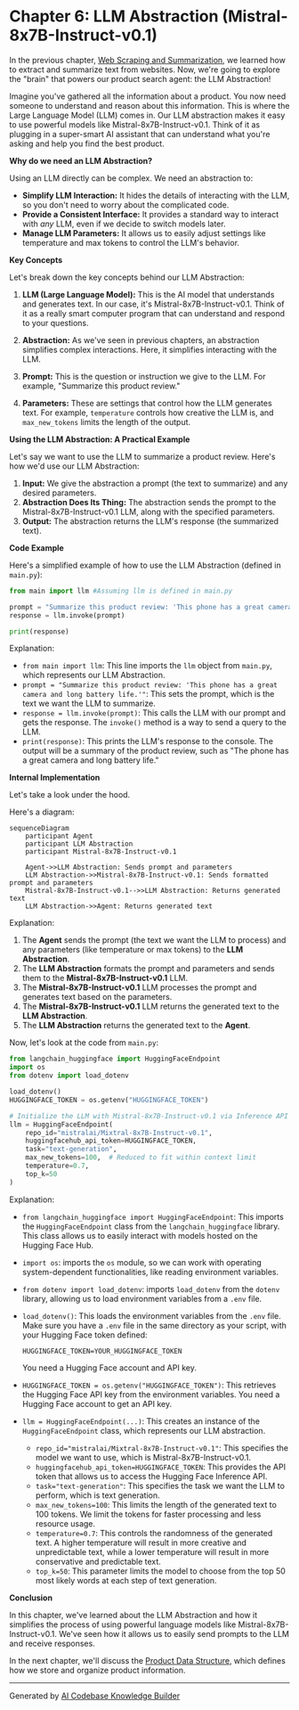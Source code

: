 # Chapter 6: LLM Abstraction (Mistral-8x7B-Instruct-v0.1)

In the previous chapter, [Web Scraping and Summarization](05_web_scraping_and_summarization.md), we learned how to extract and summarize text from websites. Now, we're going to explore the "brain" that powers our product search agent: the LLM Abstraction!

Imagine you've gathered all the information about a product. You now need someone to understand and reason about this information. This is where the Large Language Model (LLM) comes in. Our LLM abstraction makes it easy to use powerful models like Mistral-8x7B-Instruct-v0.1. Think of it as plugging in a super-smart AI assistant that can understand what you're asking and help you find the best product.

**Why do we need an LLM Abstraction?**

Using an LLM directly can be complex. We need an abstraction to:

*   **Simplify LLM Interaction:**  It hides the details of interacting with the LLM, so you don't need to worry about the complicated code.
*   **Provide a Consistent Interface:** It provides a standard way to interact with *any* LLM, even if we decide to switch models later.
*   **Manage LLM Parameters:** It allows us to easily adjust settings like temperature and max tokens to control the LLM's behavior.

**Key Concepts**

Let's break down the key concepts behind our LLM Abstraction:

1.  **LLM (Large Language Model):** This is the AI model that understands and generates text. In our case, it's Mistral-8x7B-Instruct-v0.1. Think of it as a really smart computer program that can understand and respond to your questions.

2.  **Abstraction:** As we've seen in previous chapters, an abstraction simplifies complex interactions. Here, it simplifies interacting with the LLM.

3.  **Prompt:** This is the question or instruction we give to the LLM. For example, "Summarize this product review."

4.  **Parameters:** These are settings that control how the LLM generates text. For example, `temperature` controls how creative the LLM is, and `max_new_tokens` limits the length of the output.

**Using the LLM Abstraction: A Practical Example**

Let's say we want to use the LLM to summarize a product review. Here's how we'd use our LLM Abstraction:

1.  **Input:** We give the abstraction a prompt (the text to summarize) and any desired parameters.
2.  **Abstraction Does Its Thing:** The abstraction sends the prompt to the Mistral-8x7B-Instruct-v0.1 LLM, along with the specified parameters.
3.  **Output:** The abstraction returns the LLM's response (the summarized text).

**Code Example**

Here's a simplified example of how to use the LLM Abstraction (defined in `main.py`):

```python
from main import llm #Assuming llm is defined in main.py

prompt = "Summarize this product review: 'This phone has a great camera and long battery life.'"
response = llm.invoke(prompt)

print(response)
```

Explanation:

*   `from main import llm`: This line imports the `llm` object from `main.py`, which represents our LLM Abstraction.
*   `prompt = "Summarize this product review: 'This phone has a great camera and long battery life.'"`: This sets the prompt, which is the text we want the LLM to summarize.
*   `response = llm.invoke(prompt)`: This calls the LLM with our prompt and gets the response. The `invoke()` method is a way to send a query to the LLM.
*   `print(response)`: This prints the LLM's response to the console. The output will be a summary of the product review, such as "The phone has a great camera and long battery life."

**Internal Implementation**

Let's take a look under the hood.

Here's a diagram:

```mermaid
sequenceDiagram
    participant Agent
    participant LLM Abstraction
    participant Mistral-8x7B-Instruct-v0.1

    Agent->>LLM Abstraction: Sends prompt and parameters
    LLM Abstraction->>Mistral-8x7B-Instruct-v0.1: Sends formatted prompt and parameters
    Mistral-8x7B-Instruct-v0.1-->>LLM Abstraction: Returns generated text
    LLM Abstraction->>Agent: Returns generated text
```

Explanation:

1.  The **Agent** sends the prompt (the text we want the LLM to process) and any parameters (like temperature or max tokens) to the **LLM Abstraction**.
2.  The **LLM Abstraction** formats the prompt and parameters and sends them to the **Mistral-8x7B-Instruct-v0.1** LLM.
3.  The **Mistral-8x7B-Instruct-v0.1** LLM processes the prompt and generates text based on the parameters.
4.  The **Mistral-8x7B-Instruct-v0.1** LLM returns the generated text to the **LLM Abstraction**.
5.  The **LLM Abstraction** returns the generated text to the **Agent**.

Now, let's look at the code from `main.py`:

```python
from langchain_huggingface import HuggingFaceEndpoint
import os
from dotenv import load_dotenv

load_dotenv()
HUGGINGFACE_TOKEN = os.getenv("HUGGINGFACE_TOKEN")

# Initialize the LLM with Mistral-8x7B-Instruct-v0.1 via Inference API
llm = HuggingFaceEndpoint(
    repo_id="mistralai/Mixtral-8x7B-Instruct-v0.1",
    huggingfacehub_api_token=HUGGINGFACE_TOKEN,
    task="text-generation",
    max_new_tokens=100,  # Reduced to fit within context limit
    temperature=0.7,
    top_k=50
)
```

Explanation:

*   `from langchain_huggingface import HuggingFaceEndpoint`:  This imports the `HuggingFaceEndpoint` class from the `langchain_huggingface` library. This class allows us to easily interact with models hosted on the Hugging Face Hub.
*   `import os`: imports the `os` module, so we can work with operating system-dependent functionalities, like reading environment variables.
*   `from dotenv import load_dotenv`: imports `load_dotenv` from the `dotenv` library, allowing us to load environment variables from a `.env` file.
*   `load_dotenv()`: This loads the environment variables from the `.env` file. Make sure you have a `.env` file in the same directory as your script, with your Hugging Face token defined:

    ```
    HUGGINGFACE_TOKEN=YOUR_HUGGINGFACE_TOKEN
    ```
    You need a Hugging Face account and API key.

*   `HUGGINGFACE_TOKEN = os.getenv("HUGGINGFACE_TOKEN")`: This retrieves the Hugging Face API key from the environment variables. You need a Hugging Face account to get an API key.
*   `llm = HuggingFaceEndpoint(...)`: This creates an instance of the `HuggingFaceEndpoint` class, which represents our LLM abstraction.
    *   `repo_id="mistralai/Mixtral-8x7B-Instruct-v0.1"`: This specifies the model we want to use, which is Mistral-8x7B-Instruct-v0.1.
    *   `huggingfacehub_api_token=HUGGINGFACE_TOKEN`: This provides the API token that allows us to access the Hugging Face Inference API.
    *   `task="text-generation"`: This specifies the task we want the LLM to perform, which is text generation.
    *   `max_new_tokens=100`: This limits the length of the generated text to 100 tokens.  We limit the tokens for faster processing and less resource usage.
    *   `temperature=0.7`:  This controls the randomness of the generated text. A higher temperature will result in more creative and unpredictable text, while a lower temperature will result in more conservative and predictable text.
    *   `top_k=50`: This parameter limits the model to choose from the top 50 most likely words at each step of text generation.

**Conclusion**

In this chapter, we've learned about the LLM Abstraction and how it simplifies the process of using powerful language models like Mistral-8x7B-Instruct-v0.1. We've seen how it allows us to easily send prompts to the LLM and receive responses.

In the next chapter, we'll discuss the [Product Data Structure](07_product_data_structure.md), which defines how we store and organize product information.


---

Generated by [AI Codebase Knowledge Builder](https://github.com/The-Pocket/Tutorial-Codebase-Knowledge)